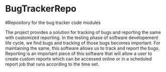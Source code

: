 # BugTrackerRepo
#Repository for the bug tracker code modules

The project provides a solution for tracking of bugs and reporting the same with customized reporting. In the testing phase of software developement life cycle, we find bugs and tracking of those bugs becomes important. For maintaining the same, this software allows us to track and report the bugs. Reporting is an important piece of this software that will allow a user to create custom reports which can be accessed online or in a scheduled report job that runs according to the time set.
